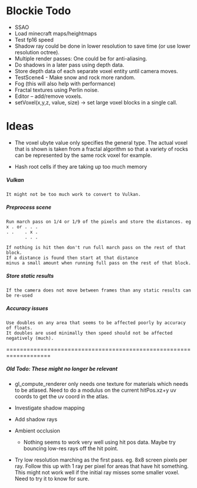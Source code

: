 # Blockie Todo
- SSAO
- Load minecraft maps/heightmaps
- Test fp16 speed
- Shadow ray could be done in lower resolution to save time (or use lower resolution octree).
- Multiple render passes:  One could be for anti-aliasing.
- Do shadows in a later pass using depth data.
- Store depth data of each separate voxel entity until camera moves.
- TestScene4 - Make snow and rock more random.
- Fog (this will also help with performance)
- Fractal textures using Perlin noise.
- Editor – add/remove voxels.
- setVoxel(x,y,z, value, size) -> set large voxel blocks in a single call.

# Ideas
- The voxel ubyte value only specifies the general type. The actual voxel that is shown is taken from a fractal algorithm so that a variety of rocks can be represented by the same rock voxel for example.

- Hash root cells if they are taking up too much memory

##### Vulkan
    It might not be too much work to convert to Vulkan.

##### Preprocess scene
    Run march pass on 1/4 or 1/9 of the pixels and store the distances. eg
    x . or . . .
    . .    . x .
           . . .
           
    If nothing is hit then don't run full march pass on the rest of that block. 
    If a distance is found then start at that distance
    minus a small amount when running full pass on the rest of that block.
    
##### Store static results
    If the camera does not move between frames than any static results can be re-used
    
##### Accuracy issues
    Use doubles on any area that seems to be affected poorly by accuracy of floats. 
    It doubles are used minimally then speed should not be affected negatively (much).   
    
 ===================================================================
##### Old Todo: These might no longer be relevant
 
 -   gl_compute_renderer only needs one texture for materials which
     needs to be atlased. Need to do a modulus on the current hitPos.xz+y
     uv coords to get the uv coord in the atlas.
 
 -   Investigate shadow mapping
 
 -   Add shadow rays
 
 -   Ambient occlusion
     -   Nothing seems to work very well using hit pos data. Maybe try bouncing low-res rays
         off the hit point.
 -   Try low resolution marching as the first pass. eg. 8x8 screen pixels per ray. Follow
     this up with 1 ray per pixel for areas that have hit something. This might not work
     well if the initial ray misses some smaller voxel. Need to try it to know for sure.
   